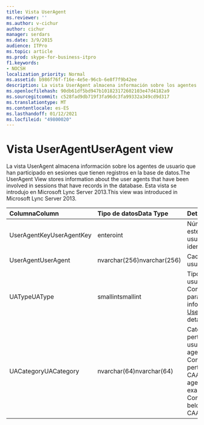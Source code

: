 ```yaml
---
title: Vista UserAgent
ms.reviewer: ''
ms.author: v-cichur
author: cichur
manager: serdars
ms.date: 3/9/2015
audience: ITPro
ms.topic: article
ms.prod: skype-for-business-itpro
f1.keywords:
- NOCSH
localization_priority: Normal
ms.assetid: b986f76f-f16e-4e5e-96cb-6e8f7f9b42ee
description: La vista UserAgent almacena información sobre los agentes de usuario que han participado en sesiones que tienen registros en la base de datos. Esta vista se introdujo en Microsoft Lync Server 2013.
ms.openlocfilehash: 90db61df5bd947b101823172602103e47d4182a9
ms.sourcegitcommit: c528fad9db719f3fa96dc3fa99332a349cd9d317
ms.translationtype: MT
ms.contentlocale: es-ES
ms.lasthandoff: 01/12/2021
ms.locfileid: "49800020"
---
```

# <a name="useragent-view"></a><span data-ttu-id="c3df2-104">Vista UserAgent</span><span class="sxs-lookup"><span data-stu-id="c3df2-104">UserAgent view</span></span>
 
<span data-ttu-id="c3df2-105">La vista UserAgent almacena información sobre los agentes de usuario que han participado en sesiones que tienen registros en la base de datos.</span><span class="sxs-lookup"><span data-stu-id="c3df2-105">The UserAgent View stores information about the user agents that have been involved in sessions that have records in the database.</span></span> <span data-ttu-id="c3df2-106">Esta vista se introdujo en Microsoft Lync Server 2013.</span><span class="sxs-lookup"><span data-stu-id="c3df2-106">This view was introduced in Microsoft Lync Server 2013.</span></span>
  
|<span data-ttu-id="c3df2-107">**Columna**</span><span class="sxs-lookup"><span data-stu-id="c3df2-107">**Column**</span></span>|<span data-ttu-id="c3df2-108">**Tipo de datos**</span><span class="sxs-lookup"><span data-stu-id="c3df2-108">**Data Type**</span></span>|<span data-ttu-id="c3df2-109">**Detalles**</span><span class="sxs-lookup"><span data-stu-id="c3df2-109">**Details**</span></span>|
|:-----|:-----|:-----|
|<span data-ttu-id="c3df2-110">UserAgentKey</span><span class="sxs-lookup"><span data-stu-id="c3df2-110">UserAgentKey</span></span>  <br/> |<span data-ttu-id="c3df2-111">entero</span><span class="sxs-lookup"><span data-stu-id="c3df2-111">int</span></span>  <br/> |<span data-ttu-id="c3df2-112">Número único que identifica este agente de usuario.</span><span class="sxs-lookup"><span data-stu-id="c3df2-112">Unique number identifying this user agent.</span></span>  <br/> |
|<span data-ttu-id="c3df2-113">UserAgent</span><span class="sxs-lookup"><span data-stu-id="c3df2-113">UserAgent</span></span>  <br/> |<span data-ttu-id="c3df2-114">nvarchar(256)</span><span class="sxs-lookup"><span data-stu-id="c3df2-114">nvarchar(256)</span></span>  <br/> |<span data-ttu-id="c3df2-115">Cadena de agente de usuario.</span><span class="sxs-lookup"><span data-stu-id="c3df2-115">User agent string.</span></span>  <br/> |
|<span data-ttu-id="c3df2-116">UAType</span><span class="sxs-lookup"><span data-stu-id="c3df2-116">UAType</span></span>  <br/> |<span data-ttu-id="c3df2-117">smallint</span><span class="sxs-lookup"><span data-stu-id="c3df2-117">smallint</span></span>  <br/> |<span data-ttu-id="c3df2-118">Tipo de agente de usuario.</span><span class="sxs-lookup"><span data-stu-id="c3df2-118">Type of user agent.</span></span> <span data-ttu-id="c3df2-119">Consulte la [tabla UserAgent](useragent.md) para obtener más información.</span><span class="sxs-lookup"><span data-stu-id="c3df2-119">See the [UserAgent table](useragent.md) for more details.</span></span> <br/> |
|<span data-ttu-id="c3df2-120">UACategory</span><span class="sxs-lookup"><span data-stu-id="c3df2-120">UACategory</span></span>  <br/> |<span data-ttu-id="c3df2-121">nvarchar(64)</span><span class="sxs-lookup"><span data-stu-id="c3df2-121">nvarchar(64)</span></span>  <br/> |<span data-ttu-id="c3df2-p104">Categoría a la que pertenece el agente de usuario. Por ejemplo, el agente de usuario Conferencing_Attendant_1.0 pertenece a la UACategory CAA.</span><span class="sxs-lookup"><span data-stu-id="c3df2-p104">Category that the user agent belongs to. For example, the user agent Conferencing_Attendant_1.0 belongs to the UACategory CAA.</span></span>  <br/> |
   

